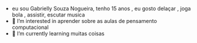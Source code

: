 - eu sou Gabrielly Souza Nogueira, tenho 15 anos , eu gosto delaçar , joga bola , assistir, escutar musica 
- 👀 I’m interested in  aprender sobre as aulas de pensamento computacional 
- 🌱 I’m currently learning  muitas coisas
